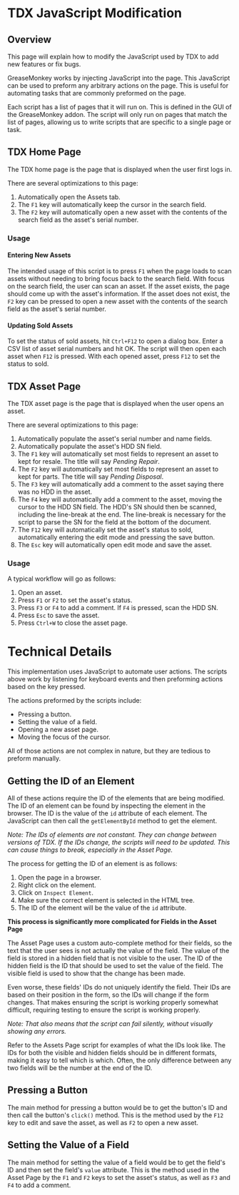 # TDX JavaScript Modification

## Overview
This page will explain how to modify the JavaScript used by TDX to add new features or fix bugs.

GreaseMonkey works by injecting JavaScript into the page. This JavaScript can be used to preform any arbitrary actions on the page. This is useful for automating tasks that are commonly preformed on the page.

Each script has a list of pages that it will run on. This is defined in the GUI of the GreaseMonkey addon. The script will only run on pages that match the list of pages, allowing us to write scripts that are specific to a single page or task. 

## TDX Home Page
The TDX home page is the page that is displayed when the user first logs in. 

There are several optimizations to this page:
1. Automatically open the Assets tab.
2. The ```F1``` key will automatically keep the cursor in the search field.
3. The ```F2``` key will automatically open a new asset with the contents of the search field as the asset's serial number.

### Usage
#### **Entering New Assets**
The intended usage of this script is to press ```F1``` when the page loads to scan assets without needing to bring focus back to the search field. With focus on the search field, the user can scan an asset. If the asset exists, the page should come up with the asset's information. If the asset does not exist, the ```F2``` key can be pressed to open a new asset with the contents of the search field as the asset's serial number.

#### **Updating Sold Assets**
To set the status of sold assets, hit ```Ctrl+F12``` to open a dialog box. Enter a CSV list of asset serial numbers and hit OK. The script will then open each asset when ```F12``` is pressed. With each opened asset, press ```F12``` to set the status to sold. 

## TDX Asset Page
The TDX asset page is the page that is displayed when the user opens an asset.

There are several optimizations to this page:
1. Automatically populate the asset's serial number and name fields.
2. Automatically populate the asset's HDD SN field.
3. The ```F1``` key will automatically set most fields to represent an asset to kept for resale. The title will say *Pending Repair*.
4. The ```F2``` key will automatically set most fields to represent an asset to kept for parts. The title will say *Pending Disposal*.
5. The ```F3``` key will automatically add a comment to the asset saying there was no HDD in the asset.
6. The ```F4``` key will automatically add a comment to the asset, moving the cursor to the HDD SN field. The HDD's SN should then be scanned, including the line-break at the end. The line-break is necessary for the script to parse the SN for the field at the bottom of the document. 
7. The ```F12``` key will automatically set the asset's status to sold, automatically entering the edit mode and pressing the save button.
8. The ```Esc``` key will automatically open edit mode and save the asset.

### Usage

A typical workflow will go as follows:
1. Open an asset.
2. Press ```F1``` or ```F2``` to set the asset's status.
3. Press ```F3``` or ```F4``` to add a comment. If ```F4``` is pressed, scan the HDD SN.
4. Press ```Esc``` to save the asset.
5. Press ```Ctrl+W``` to close the asset page.



# Technical Details
This implementation uses JavaScript to automate user actions. The scripts above work by listening for keyboard events and then preforming actions based on the key pressed.

The actions preformed by the scripts include:
- Pressing a button.
- Setting the value of a field.
- Opening a new asset page.
- Moving the focus of the cursor. 

All of those actions are not complex in nature, but they are tedious to preform manually. 

## Getting the ID of an Element
All of these actions require the ID of the elements that are being modified. The ID of an element can be found by inspecting the element in the browser. The ID is the value of the ```id``` attribute of each element. The JavaScript can then call the ```getElementById``` method to get the element.

*Note: The IDs of elements are not constant. They can change between versions of TDX. If the IDs change, the scripts will need to be updated. This can cause things to break, especially in the Asset Page.*

The process for getting the ID of an element is as follows:
1. Open the page in a browser.
2. Right click on the element.
3. Click on ```Inspect Element```.
4. Make sure the correct element is selected in the HTML tree.
5. The ID of the element will be the value of the ```id``` attribute.

**This process is significantly more complicated for Fields in the Asset Page**

The Asset Page uses a custom auto-complete method for their fields, so the text that the user sees is not actually the value of the field. The value of the field is stored in a hidden field that is not visible to the user. The ID of the hidden field is the ID that should be used to set the value of the field. The visible field is used to show that the change has been made.

Even worse, these fields' IDs do not uniquely identify the field. Their IDs are based on their position in the form, so the IDs will change if the form changes. That makes ensuring the script is working properly somewhat difficult, requiring testing to ensure the script is working properly. 

*Note: That also means that the script can fail silently, without visually showing any errors.*

Refer to the Assets Page script for examples of what the IDs look like. The IDs for both the visible and hidden fields should be in different formats, making it easy to tell which is which. Often, the only difference between any two fields will be the number at the end of the ID.

## Pressing a Button
The main method for pressing a button would be to get the button's ID and then call the button's ```click()``` method. This is the method used by the ```F12``` key to edit and save the asset, as well as ```F2``` to open a new asset. 

## Setting the Value of a Field
The main method for setting the value of a field would be to get the field's ID and then set the field's ```value``` attribute. This is the method used in the Asset Page by the ```F1``` and ```F2``` keys to set the asset's status, as well as ```F3``` and ```F4``` to add a comment.